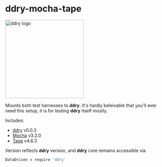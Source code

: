 # ddry-mocha-tape

<img src="https://cloud.githubusercontent.com/assets/5163953/22628172/6b91f120-ebe0-11e6-8456-0f5b2dc3a553.png" alt="ddry logo" width="250">

Mounts both test harnesses to **ddry**. It's hardly beleivable that you'll ever need this setup, it is for testing **ddry** itself mostly.

Includes:

- [ddry](https://www.npmjs.com/package/ddry) v0.0.3
- [Mocha](https://www.npmjs.com/package/mocha) v3.2.0
- [Tape](https://www.npmjs.com/package/tape) v4.6.3

Version reflects **ddry** version, and **ddry** core remains accessible via

```coffee
DataDriven = require 'ddry'
```
